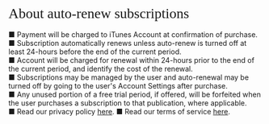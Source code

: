<br />
<div id="ppHeader" style="font-family: verdana; font-size: 21pt; margin: 0px auto;">About auto-renew subscriptions</div>
<br />
■ Payment will be charged to iTunes Account at confirmation of purchase.<br />
■ Subscription automatically renews unless auto-renew is turned off at least 24-hours before the end of the current period.<br />
■ Account will be charged for renewal within 24-hours prior to the end of the current period, and identify the cost of the renewal.<br />
■ Subscriptions may be managed by the user and auto-renewal may be turned off by going to the user's Account Settings after purchase.<br />
■ Any unused portion of a free trial period, if offered, will be forfeited when the user purchases a subscription to that publication, where applicable.<br />
■ Read our privacy policy <a href="https://follows.bobgoo.com/privacy">here</a>.
■ Read our terms of service <a href="https://follows.bobgoo.com/tos">here</a>.  